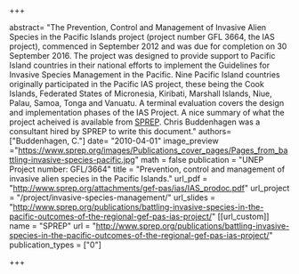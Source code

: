 +++

abstract= "The Prevention, Control and Management of Invasive Alien Species in the Pacific Islands project (project number GFL 3664, the IAS project), commenced in September 2012 and was due for completion on 30 September 2016. The project was designed to provide support to Pacific Island countries in their national efforts to implement the Guidelines for Invasive Species Management in the Pacific. Nine Pacific Island countries originally participated in the Pacific IAS project, these being the Cook Islands, Federated States of Micronesia, Kiribati, Marshall Islands, Niue, Palau, Samoa, Tonga and Vanuatu. A terminal evaluation covers the design and implementation phases of the IAS Project. A nice summary of what the project acheived is available from [SPREP](http://www.sprep.org/publications/battling-invasive-species-in-the-pacific-outcomes-of-the-regional-gef-pas-ias-project/). Chris Buddenhagen was a consultant hired by SPREP to write this document."
authors= ["Buddenhagen, C."]
date= "2010-04-01"
image_preview ="https://www.sprep.org/images/Publications_cover_pages/Pages_from_battling-invasive-species-pacific.jpg"
math = false
publication = "UNEP Project number: GFL/3664"
title = "Prevention, control and management of invasive alien species in the Pacific Islands."
url_pdf = "http://www.sprep.org/attachments/gef-pas/ias/IAS_prodoc.pdf"
url_project = "/project/invasive-species-management/"
url_slides = "http://www.sprep.org/publications/battling-invasive-species-in-the-pacific-outcomes-of-the-regional-gef-pas-ias-project/"
[[url_custom]]
    name = "SPREP"
    url = "http://www.sprep.org/publications/battling-invasive-species-in-the-pacific-outcomes-of-the-regional-gef-pas-ias-project/"
publication_types = ["0"]

+++
